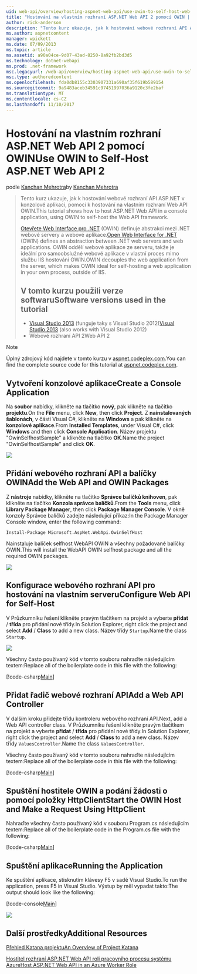 ```yaml
---
uid: web-api/overview/hosting-aspnet-web-api/use-owin-to-self-host-web-api
title: "Hostování na vlastním rozhraní ASP.NET Web API 2 pomocí OWIN | Microsoft Docs"
author: rick-anderson
description: "Tento kurz ukazuje, jak k hostování webové rozhraní API ASP.NET v konzolové aplikaci, pomocí k hostování na vlastním rozhraní Web API OWIN. Spustit nástroj webové rozhraní pro rozhraní .NET (OWIN) d..."
ms.author: aspnetcontent
manager: wpickett
ms.date: 07/09/2013
ms.topic: article
ms.assetid: a90a04ce-9d07-43ad-8250-8a92fb2bd3d5
ms.technology: dotnet-webapi
ms.prod: .net-framework
msc.legacyurl: /web-api/overview/hosting-aspnet-web-api/use-owin-to-self-host-web-api
msc.type: authoredcontent
ms.openlocfilehash: fda0db8155c3303907331a690af35f619b589154
ms.sourcegitcommit: 9a9483aceb34591c97451997036a9120c3fe2baf
ms.translationtype: MT
ms.contentlocale: cs-CZ
ms.lasthandoff: 11/10/2017
---
```

<a name="use-owin-to-self-host-aspnet-web-api-2"></a><span data-ttu-id="ea81f-104">Hostování na vlastním rozhraní ASP.NET Web API 2 pomocí OWIN</span><span class="sxs-lookup"><span data-stu-id="ea81f-104">Use OWIN to Self-Host ASP.NET Web API 2</span></span>
====================
<span data-ttu-id="ea81f-105">podle [Kanchan Mehrotra](https://twitter.com/kanchanmeh)</span><span class="sxs-lookup"><span data-stu-id="ea81f-105">by [Kanchan Mehrotra](https://twitter.com/kanchanmeh)</span></span>

> <span data-ttu-id="ea81f-106">Tento kurz ukazuje, jak k hostování webové rozhraní API ASP.NET v konzolové aplikaci, pomocí k hostování na vlastním rozhraní Web API OWIN.</span><span class="sxs-lookup"><span data-stu-id="ea81f-106">This tutorial shows how to host ASP.NET Web API in a console application, using OWIN to self-host the Web API framework.</span></span>
> 
> <span data-ttu-id="ea81f-107">[Otevřete Web Interface pro .NET](http://owin.org) (OWIN) definuje abstrakci mezi .NET webové servery a webové aplikace.</span><span class="sxs-lookup"><span data-stu-id="ea81f-107">[Open Web Interface for .NET](http://owin.org) (OWIN) defines an abstraction between .NET web servers and web applications.</span></span> <span data-ttu-id="ea81f-108">OWIN oddělí webové aplikace ze serveru, takže je ideální pro samoobslužné webové aplikace v vlastní proces mimo službu IIS hostování OWIN.</span><span class="sxs-lookup"><span data-stu-id="ea81f-108">OWIN decouples the web application from the server, which makes OWIN ideal for self-hosting a web application in your own process, outside of IIS.</span></span>
> 
> ## <a name="software-versions-used-in-the-tutorial"></a><span data-ttu-id="ea81f-109">V tomto kurzu použili verze softwaru</span><span class="sxs-lookup"><span data-stu-id="ea81f-109">Software versions used in the tutorial</span></span>
> 
> 
> - <span data-ttu-id="ea81f-110">[Visual Studio 2013](https://www.microsoft.com/visualstudio/eng/2013-downloads) (funguje taky s Visual Studio 2012)</span><span class="sxs-lookup"><span data-stu-id="ea81f-110">[Visual Studio 2013](https://www.microsoft.com/visualstudio/eng/2013-downloads) (also works with Visual Studio 2012)</span></span>
> - <span data-ttu-id="ea81f-111">Webové rozhraní API 2</span><span class="sxs-lookup"><span data-stu-id="ea81f-111">Web API 2</span></span>


> [!NOTE]
> <span data-ttu-id="ea81f-112">Úplný zdrojový kód najdete v tomto kurzu v [aspnet.codeplex.com](https://aspnet.codeplex.com/SourceControl/latest#Samples/WebApi/OwinSelfhostSample/ReadMe.txt).</span><span class="sxs-lookup"><span data-stu-id="ea81f-112">You can find the complete source code for this tutorial at [aspnet.codeplex.com](https://aspnet.codeplex.com/SourceControl/latest#Samples/WebApi/OwinSelfhostSample/ReadMe.txt).</span></span>


## <a name="create-a-console-application"></a><span data-ttu-id="ea81f-113">Vytvoření konzolové aplikace</span><span class="sxs-lookup"><span data-stu-id="ea81f-113">Create a Console Application</span></span>

<span data-ttu-id="ea81f-114">Na **soubor** nabídky, klikněte na tlačítko **nový**, pak klikněte na tlačítko **projektu**.</span><span class="sxs-lookup"><span data-stu-id="ea81f-114">On the **File** menu, click **New**, then click **Project**.</span></span> <span data-ttu-id="ea81f-115">Z **nainstalovaných šablonách**, v části Visual C#, klikněte na **Windows** a pak klikněte na **konzolové aplikace**.</span><span class="sxs-lookup"><span data-stu-id="ea81f-115">From **Installed Templates**, under Visual C#, click **Windows** and then click **Console Application**.</span></span> <span data-ttu-id="ea81f-116">Název projektu "OwinSelfhostSample" a klikněte na tlačítko **OK**.</span><span class="sxs-lookup"><span data-stu-id="ea81f-116">Name the project "OwinSelfhostSample" and click **OK**.</span></span>

[![](use-owin-to-self-host-web-api/_static/image2.png)](use-owin-to-self-host-web-api/_static/image1.png)

## <a name="add-the-web-api-and-owin-packages"></a><span data-ttu-id="ea81f-117">Přidání webového rozhraní API a balíčky OWIN</span><span class="sxs-lookup"><span data-stu-id="ea81f-117">Add the Web API and OWIN Packages</span></span>

<span data-ttu-id="ea81f-118">Z **nástroje** nabídky, klikněte na tlačítko **Správce balíčků knihoven**, pak klikněte na tlačítko **Konzola správce balíčků**.</span><span class="sxs-lookup"><span data-stu-id="ea81f-118">From the **Tools** menu, click **Library Package Manager**, then click **Package Manager Console**.</span></span> <span data-ttu-id="ea81f-119">V okně konzoly Správce balíčků zadejte následující příkaz:</span><span class="sxs-lookup"><span data-stu-id="ea81f-119">In the Package Manager Console window, enter the following command:</span></span>

`Install-Package Microsoft.AspNet.WebApi.OwinSelfHost`

<span data-ttu-id="ea81f-120">Nainstaluje balíček selfhost WebAPI OWIN a všechny požadované balíčky OWIN.</span><span class="sxs-lookup"><span data-stu-id="ea81f-120">This will install the WebAPI OWIN selfhost package and all the required OWIN packages.</span></span>

[![](use-owin-to-self-host-web-api/_static/image4.png)](use-owin-to-self-host-web-api/_static/image3.png)

## <a name="configure-web-api-for-self-host"></a><span data-ttu-id="ea81f-121">Konfigurace webového rozhraní API pro hostování na vlastním serveru</span><span class="sxs-lookup"><span data-stu-id="ea81f-121">Configure Web API for Self-Host</span></span>

<span data-ttu-id="ea81f-122">V Průzkumníku řešení klikněte pravým tlačítkem na projekt a vyberte **přidat** / **třída** pro přidání nové třídy.</span><span class="sxs-lookup"><span data-stu-id="ea81f-122">In Solution Explorer, right click the project and select **Add** / **Class** to add a new class.</span></span> <span data-ttu-id="ea81f-123">Název třídy `Startup`.</span><span class="sxs-lookup"><span data-stu-id="ea81f-123">Name the class `Startup`.</span></span>

![](use-owin-to-self-host-web-api/_static/image5.png)

<span data-ttu-id="ea81f-124">Všechny často používaný kód v tomto souboru nahraďte následujícím textem:</span><span class="sxs-lookup"><span data-stu-id="ea81f-124">Replace all of the boilerplate code in this file with the following:</span></span>

[!code-csharp[Main](use-owin-to-self-host-web-api/samples/sample1.cs)]

## <a name="add-a-web-api-controller"></a><span data-ttu-id="ea81f-125">Přidat řadič webové rozhraní API</span><span class="sxs-lookup"><span data-stu-id="ea81f-125">Add a Web API Controller</span></span>

<span data-ttu-id="ea81f-126">V dalším kroku přidejte třídu kontroleru webového rozhraní API.</span><span class="sxs-lookup"><span data-stu-id="ea81f-126">Next, add a Web API controller class.</span></span> <span data-ttu-id="ea81f-127">V Průzkumníku řešení klikněte pravým tlačítkem na projekt a vyberte **přidat** / **třída** pro přidání nové třídy.</span><span class="sxs-lookup"><span data-stu-id="ea81f-127">In Solution Explorer, right click the project and select **Add** / **Class** to add a new class.</span></span> <span data-ttu-id="ea81f-128">Název třídy `ValuesController`.</span><span class="sxs-lookup"><span data-stu-id="ea81f-128">Name the class `ValuesController`.</span></span>

<span data-ttu-id="ea81f-129">Všechny často používaný kód v tomto souboru nahraďte následujícím textem:</span><span class="sxs-lookup"><span data-stu-id="ea81f-129">Replace all of the boilerplate code in this file with the following:</span></span>

[!code-csharp[Main](use-owin-to-self-host-web-api/samples/sample2.cs)]

## <a name="start-the-owin-host-and-make-a-request-using-httpclient"></a><span data-ttu-id="ea81f-130">Spuštění hostitele OWIN a podání žádosti o pomocí položky HttpClient</span><span class="sxs-lookup"><span data-stu-id="ea81f-130">Start the OWIN Host and Make a Request Using HttpClient</span></span>

<span data-ttu-id="ea81f-131">Nahraďte všechny často používaný kód v souboru Program.cs následujícím textem:</span><span class="sxs-lookup"><span data-stu-id="ea81f-131">Replace all of the boilerplate code in the Program.cs file with the following:</span></span>

[!code-csharp[Main](use-owin-to-self-host-web-api/samples/sample3.cs)]

## <a name="running-the-application"></a><span data-ttu-id="ea81f-132">Spuštění aplikace</span><span class="sxs-lookup"><span data-stu-id="ea81f-132">Running the Application</span></span>

<span data-ttu-id="ea81f-133">Ke spuštění aplikace, stisknutím klávesy F5 v sadě Visual Studio.</span><span class="sxs-lookup"><span data-stu-id="ea81f-133">To run the application, press F5 in Visual Studio.</span></span> <span data-ttu-id="ea81f-134">Výstup by měl vypadat takto:</span><span class="sxs-lookup"><span data-stu-id="ea81f-134">The output should look like the following:</span></span>

[!code-console[Main](use-owin-to-self-host-web-api/samples/sample4.cmd)]

![](use-owin-to-self-host-web-api/_static/image6.png)

## <a name="additional-resources"></a><span data-ttu-id="ea81f-135">Další prostředky</span><span class="sxs-lookup"><span data-stu-id="ea81f-135">Additional Resources</span></span>

[<span data-ttu-id="ea81f-136">Přehled Katana projektu</span><span class="sxs-lookup"><span data-stu-id="ea81f-136">An Overview of Project Katana</span></span>](../../../aspnet/overview/owin-and-katana/an-overview-of-project-katana.md)

[<span data-ttu-id="ea81f-137">Hostitel rozhraní ASP.NET Web API roli pracovního procesu systému Azure</span><span class="sxs-lookup"><span data-stu-id="ea81f-137">Host ASP.NET Web API in an Azure Worker Role</span></span>](host-aspnet-web-api-in-an-azure-worker-role.md)
